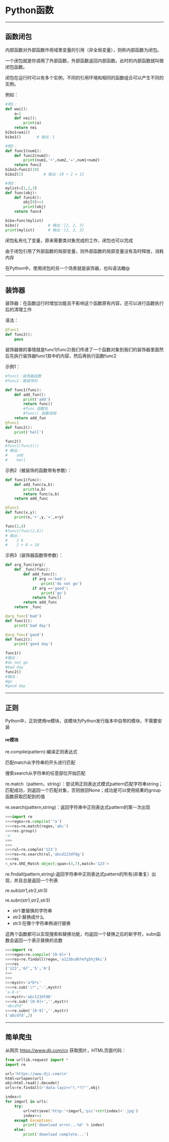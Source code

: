 # Python函数

---

## 函数闭包

内部函数对外部函数作用域里变量的引用（非全局变量），则称内部函数为闭包。

一个闭包就是你调用了外部函数，外部函数返回内部函数。此时的内部函数就叫做闭包函数。

闭包在运行时可以有多个实例，不同的引用环境和相同的函数组合可以产生不同的实例。

例如：
```py
#例1：
def wai():
    a=1
    def nei():
        print(a)
    return nei
bibo1=wai()
bibo1()       # 输出：1

#例2：
def func1(num1):
    def func2(num2):
        print(num1,'+',num2,'=',num1+num2)
    return func2
bibo2=func1(10)
bibo2(2)         # 输出：10 + 2 = 12

#例3：
mylist=[1,2,3]
def func(obj):
    def func4():
        obj[0]+=1
        print(obj)
    return func4

bibo=func(mylist)
bibo()             # 输出：[2, 2, 3]
print(mylist)      # 输出：[2, 2, 3]
```
闭包私有化了变量，原来需要类对象完成的工作，闭包也可以完成

由于闭包引用了外部函数的局部变量，则外部函数的局部变量没有及时释放，消耗内存

在Python中，使用闭包的另一个场景就是装饰器，也叫语法糖@

---

## 装饰器

装饰器：在函数运行时增加功能且不影响这个函数原有内容，还可以进行函数执行后的清理工作

语法：
```py
@func1
def func2():
    pass
```

装饰器做的事情就是func1(func2)我们传递了一个函数对象到我们的装饰器里面然后先执行装饰器func1其中的内容，然后再执行函数func2

示例1：
```py
#func1：装饰器函数
#func2：被装饰的

def func1(func):
    def add_fun():
        print('add')
        return func()
        #func 函数名
        #func() 函数调用
    return add_fun
@func1
def func2():
    print('hell')

func2()   
#func1(func2)()
# 输出：
#    add  
#    hell
```
示例2（被装饰的函数带有参数）：
```py
def func1(func):
    def add_func(a,b):
        print(a,b)
        return func(a,b)
    return add_func

@func1
def func(x,y):
    print(x,'+',y,'=',x+y)

func(2,8)  
#func1(func(2,8))
# 输出：
#    2 8     
#    2 + 8 = 10
```
示例3（装饰器函数带参数）：
```py
def arg_func(arg):
    def _func(func):
        def add_func():
            if arg =='bad':
                print('do not go')
            if arg =='good':
                print('go')
            return func()
        return add_func
    return _func

@arg_func('bad')
def func1():
    print('bad day')

@arg_func('good')
def func2():
    print('good day')

func1() 
#输出：
#do not go
#bad day
func2()
#输出：
#go
#good day
```

---

## 正则

Python中，正则使用re模块，该模块为Python发行版本中自带的模块，不需要安装

#### re模块
re.compile(pattern):编译正则表达式

匹配match从字符串的开头进行匹配

搜索search从字符串的任意部位开始匹配

re.match（pattern，string）：尝试用正则表达式模式pattern匹配字符串string；匹配成功，则返回一个匹配对象，否则放回None；成功是可以使用结果的group函数获取匹配到的值

re.search(pattern,string)：返回字符串中正则表达式pattern的第一次出现

```py
>>>import re
>>>regex=re.compile('^a')
>>>res=re.match(regex,'abc')
>>>res.group()
'a'
>>>
>>>
>>>rul=re.comple('123')
>>>res=re.search(rul,'abcd123dfdg')
>>>res
<_sre.SRE_Match object;span=(4,7),match='123'>
```

re.findall(pattern,string):返回字符串中正则表达式pattern的所有(非重复）出现，并且总是返回一个列表

re.sub(str1,str2,str3)

re.subn(str1,str2,str3)

- str1:要替换的字符串
- str2:替换成什么
- str3:在哪个字符串例进行替换
    
这两个函数都可以实现搜索和替换功能，均返回一个替换之后的新字符，subn函数会返回一个表示替换的总数

```py
>>>import re
>>>regex=re.compile('[0-9]+')
>>>res=re.findall(regex,'a123bcd67efg5hj9ki')
>>>res
['123','67','5','9']
>>>
>>>
>>>mystr='a*b*c'
>>>re.sub('\*','-',mystr)
'a-b-c'
>>>mystr='abc123dfd8'
>>>re.sub('[0-9]+','',mystr)
'abcdfd'
>>>re.subn('[0-9]','',mystr)
('abcdfd',2)
```

---

## 简单爬虫

从网页 https://www.dji.com/cn 获取图片，HTML页面代码：<img data-layzr="//www4.djicdn.com/cms_uploads/grid_root/background_image/6/66da36b251648581e3889e337fac7f56.jpg" class="grid-bg">

```py
from urllib.request import *
import re

url='https://www.dji.com/cn'
html=urlopen(url)
obj=html.read().decode()
urls=re.findall(r'data-layzr="(.*?)"',obj)

index=0
for imgurl in urls:
    try:
        urlretrieve('http:'+imgurl,'pic'+str(index)+'.jpg')
        index+=1
    except Exception:
        print('download error...%d' % index)
    else:
        print('download complete...')
```

